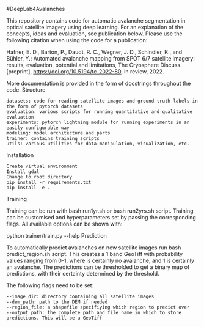 #DeepLab4Avalanches

This repository contains code for automatic avalanche segmentation in optical satellite imagery using deep learning. For an explanation of the concepts, ideas and evaluation, see publication below. Please use the following citation when using the code for a publication:

Hafner, E. D., Barton, P., Daudt, R. C., Wegner, J. D., Schindler, K., and Bühler, Y.: Automated avalanche mapping from SPOT 6/7 satellite imagery: results, evaluation, potential and limitations, The Cryosphere Discuss. [preprint], https://doi.org/10.5194/tc-2022-80, in review, 2022.

More documentation is provided in the form of docstrings throughout the code.
Structure

    datasets: code for reading satellite images and ground truth labels in the form of pytorch datasets
    evaluation: various scripts for running quantitative and qualitative evaluation
    experiments: pytorch lightning module for running experiments in an easily configurable way
    modeling: model architecture and parts
    trainer: contains training scripts
    utils: various utilities for data manipulation, visualization, etc.

Installation

    Create virtual environment
    Install gdal
    Change to root directory
    pip install -r requirements.txt
    pip install -e .

Training

Training can be run with bash run1yr.sh or bash run2yrs.sh script. Training can be customised and hyperparameters set by passing the corresponding flags. All available options can be shown with:

python trainer/train.py --help
Prediction

To automatically predict avalanches on new satellite images run bash predict_region.sh script. This creates a 1 band GeoTiff with probability values ranging from 0-1, where is certainly no avalanche, and 1 is certainly an avalanche. The predictions can be thresholded to get a binary map of predictions, with their certainty determined by the threshold.

The following flags need to be set:

    --image_dir: directory containing all satellite images
    --dem_path: path to the DEM if needed
    --region_file: a shapefile specifiying which region to predict over
    --output_path: the complete path and file name in which to store predictions. This will be a GeoTiff
